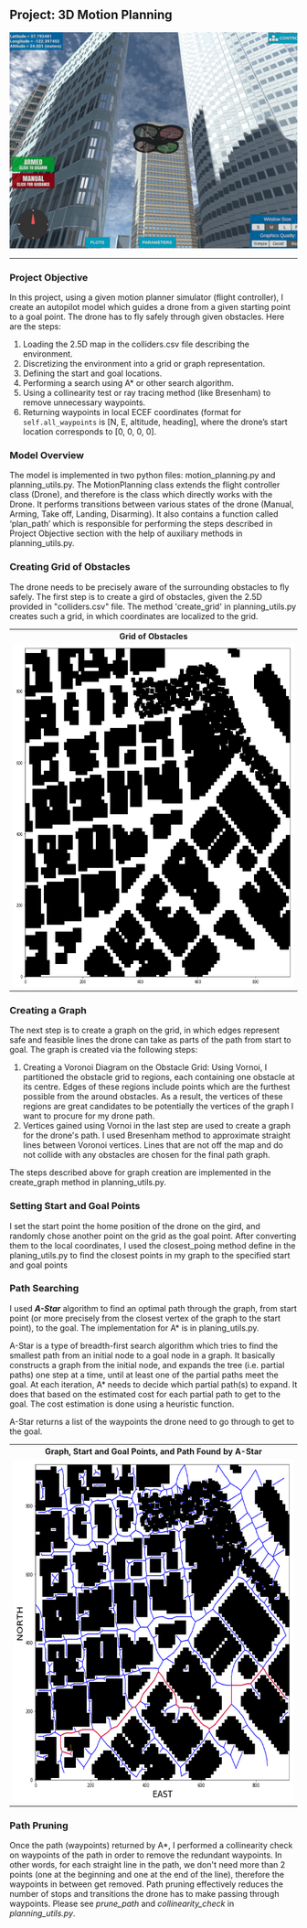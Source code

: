 ## Project: 3D Motion Planning
![Quad Image](./misc/enroute.png)

---

### Project Objective
In this project, using a given motion planner simulator (flight controller), I create an autopilot model which guides a drone from a given starting point to a goal point. The drone has to fly safely through given obstacles. Here are the steps:

1. Loading the 2.5D map in the colliders.csv file describing the environment.
2. Discretizing the environment into a grid or graph representation.
3. Defining the start and goal locations.
4. Performing a search using A* or other search algorithm.
5. Using a collinearity test or ray tracing method (like Bresenham) to remove unnecessary waypoints.
6. Returning waypoints in local ECEF coordinates (format for `self.all_waypoints` is [N, E, altitude, heading], where the drone’s start location corresponds to [0, 0, 0, 0].

### Model Overview
The model is implemented in two python files: motion_planning.py and planning_utils.py.  The MotionPlanning class extends the flight controller class (Drone), and therefore is the class which directly works with the Drone. It performs transitions between various states of the drone (Manual, Arming, Take off, Landing, Disarming). It also contains a function called ‘plan_path’ which is responsible for performing the steps described in Project Objective section with the help of auxiliary methods in planning_utils.py.

### Creating Grid of Obstacles
The drone needs to be precisely aware of the surrounding obstacles to fly safely.  The first step is to create a gird of obstacles, given the 2.5D provided in "colliders.csv" file.  The method 'create_grid' in planning_utils.py creates such a grid, in which coordinates are localized to the grid.

<table style="width:100%">
  <tr>
    <th> Grid of Obstacles </th>
  </tr>
  <tr>
    <td><img src="./misc/obstacles.png" width="800" height="600"/></td>
  </tr>
</table>

### Creating a Graph
The next step is to create a graph on the grid, in which edges represent safe and feasible lines the drone can take as parts of the path from start to goal. The graph is created via the following steps:

1. Creating a Voronoi Diagram on the Obstacle Grid: Using Vornoi, I partitioned the obstacle grid to regions, each containing one obstacle at its centre. Edges of these regions include points which are the furthest possible from the around obstacles.  As a result, the vertices of these regions are great candidates to be potentially the vertices of the graph I want to procure for my drone path.
2. Vertices gained using Vornoi in the last step are used to create a graph for the drone's path. I used Bresenham method to approximate straight lines between Voronoi vertices. Lines that are not off the map and do not collide with any obstacles are chosen for the final path graph.

The steps described above for graph creation are implemented in the create_graph method in planning_utils.py.

### Setting Start and Goal Points

I set the start point the home position of the drone on the gird, and randomly chose another point on the grid as the goal point. After converting them to the local coordinates, I used the closest_poing method define in the planing_utils.py to find the closest points in my graph to the specified start and goal points

### Path Searching

I used *__A-Star__* algorithm to find an optimal path through the graph, from start point (or more precisely from the closest vertex of the graph to the start point), to the goal. The implementation for A* is in planing_utils.py. 

A-Star is a type of breadth-first search algorithm which tries to find the smallest path from an initial node to a goal node in a graph. It basically constructs a graph from the initial node, and expands the tree (i.e. partial paths) one step at a time, until at least one of the partial paths meet the goal. At each iteration, A* needs to decide which partial path(s) to expand. It does that based on the estimated cost for each partial path to get to the goal. The cost estimation is done using a heuristic function.

A-Star returns a list of the waypoints the drone need to go through to get to the goal.

<table style="width:100%">
  <tr>
    <th> Graph, Start and Goal Points, and Path Found by A-Star </th>
  </tr>
  <tr>
    <td><img src="./misc/path.png" width="800" height="600"/></td>
  </tr>
</table>

### Path Pruning 

Once the path (waypoints) returned by A*, I performed a collinearity check on waypoints of the path in order to remove the redundant waypoints.  In other words, for each straight line in the path, we don't need more than 2 points (one at the beginning and one at the end of the line), therefore the waypoints in between get removed. Path pruning effectively reduces the number of stops and transitions the drone has to make passing through waypoints. Please see *prune_path* and *collinearity_check* in *planning_utils.py*.



